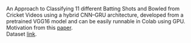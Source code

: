 An Approach to Classifying 11 different Batting Shots and Bowled from Cricket Videos using a hybrid CNN–GRU architecture, developed from a pretrained VGG16 model and can be easily runnable in Colab using GPU. Motivation from this [paper](https://www.mdpi.com/1424-8220/21/8/2846).<br>
Dataset [link](https://drive.google.com/drive/folders/1DPHURwQk5R8blgjM8VNz6Q68LqckxljX).
